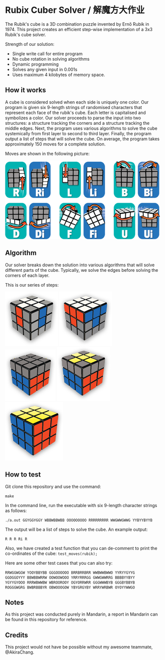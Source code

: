 # Rubix Cuber Solver / 解魔方大作业
The Rubik's cube is a 3D combination puzzle invented by Ernő Rubik in 1974. This project creates an efficient step-wise implementation of a 3x3 Rubik's cube solver.

Strength of our solution:
- Single write call for entire program
- No cube rotation in solving algorithms
- Dynamic programming
- Solves any given input in 0.001s
- Uses maximum 4 kilobytes of memory space.

## How it works
A cube is considered solved when each side is uniquely one color. Our program is given six 9-length strings of randomised characters that represent each face of the rubik's cube. Each letter is capitalised and symbolizes a color. Our solver proceeds to parse the input into two structures: a structure tracking the corners and a structure tracking the middle edges.
Next, the program uses various algorithms to solve the cube systemically from first layer to second to third layer. Finally, the program output a list of steps that will solve the cube. On average, the program takes approximately 150 moves for a complete solution.

Moves are shown in the following picture:

![moves](https://raw.githubusercontent.com/mgia/rubix/master/images/image.png)

## Algorithm
Our solver breaks down the solution into various algorithms that will solve different parts of the cube. Typically, we solve the edges before solving the corners of each layer.

This is our series of steps:

![cube](https://raw.githubusercontent.com/mgia/rubix/master/images/white_cross.png)
![cube](https://raw.githubusercontent.com/mgia/rubix/master/images/white_corners.png)
![cube](https://raw.githubusercontent.com/mgia/rubix/master/images/middle_layer.png)
![cube](https://raw.githubusercontent.com/mgia/rubix/master/images/yellow_cross.png)
![cube](https://raw.githubusercontent.com/mgia/rubix/master/images/complete.png)


## How to test

Git clone this repository and use the command:
```
make
```

In the command line, run the executable with six 9-length character strings as follows:
```
./a.out GGYGGYGGY WBBWBBWBB OOOOOOOOO RRRRRRRRR WWGWWGWWG YYBYYBYYB
```

The output will be a list of steps to solve the cube. An example output:
```
R R R Ri R
```

Also, we have created a test function that you can de-comment to print the co-ordinates of the cube:
`test_moves(rubik);`

Here are some other test cases that you can also try:
```
RRWGGWGGW YOOYBBYBB GGGOOOOOO BRRBRRBRR WWBWWBWWO YYRYYGYYG
GGOGGOYYY BBWBBWRRW OOWOOWOOO YRRYRRRGG GWWGWWRRG BBBBYYBYY
YGYYGYOOO RRRWBWWBW WBROOROOY OGYORRWRR GGGWWWBYB GGGBYBBYB
ROGGGWGRG BWBRBBBYR OBWOOOGOW YBYGRGYBY WRRYWRBWR OYOYYWWGO
```

## Notes
As this project was conducted purely in Mandarin, a report in Mandarin can be found in this repository for reference.

## Credits
This project would not have be possible without my awesome teammate, @AkiraChang.
